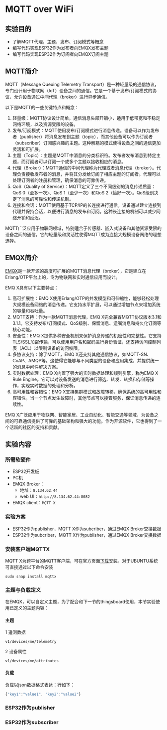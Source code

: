 
# MQTT over WiFi

## 实验目的

- 了解MQTT代理，主题，发布、订阅模式等概念
- 编写代码实现ESP32作为发布者向EMQX发布主题
- 编写代码实现ESP32作为订阅者向EMQX订阅主题

## MQTT简介


MQTT（Message Queuing Telemetry Transport）是一种轻量级的通信协议，专门设计用于物联网（IoT）设备之间的通信。它是一个基于发布/订阅模式的协议，允许设备通过中间代理（broker）进行异步通信。

以下是MQTT的一些关键特点和概念：

1. 轻量级：MQTT协议设计简单，通信消息头部开销小，适用于低带宽和不稳定网络环境，以及资源受限的设备。
2. 发布/订阅模式：MQTT使用发布/订阅模式进行消息传递。设备可以作为发布者（publisher）将消息发布到主题（topic），而其他设备可以作为订阅者（subscriber）订阅感兴趣的主题。这种解耦的模式使得设备之间的通信更加灵活和可扩展。
3. 主题（Topic）：主题是MQTT中消息的分类标识符。发布者发布消息到特定主题，而订阅者可以订阅一个或多个主题以接收相应的消息。
4. 代理（Broker）：MQTT通信的中间代理称为代理或者消息代理（broker）。代理负责接收发布者的消息，并将其分发给订阅了相应主题的订阅者。代理可以处理订阅者的注册和管理，确保消息的可靠传递。
5. QoS（Quality of Service）：MQTT定义了三个不同级别的消息传递质量：QoS 0（至多一次）、QoS 1（至少一次）和QoS 2（恰好一次）。QoS级别决定了消息的可靠性和传递机制。
6. 连接和会话：MQTT使用基于TCP/IP的长连接进行通信。设备通过建立连接到代理并保持会话，以便进行消息的发布和订阅。这种长连接的机制可以减少网络开销和延迟。

MQTT广泛应用于物联网领域，特别适合于传感器、嵌入式设备和其他资源受限的设备之间的通信。它的轻量级和灵活性使得MQTT成为连接大规模设备网络的理想选择。

## EMQX简介

[EMQX](https://www.emqx.io/zh)是一款开源的高度可扩展的MQTT消息代理（broker），它是建立在Erlang/OTP平台上的，专为物联网和实时通信应用而设计。

EMQ X具有以下主要特点：

1. 高可扩展性：EMQ X使用Erlang/OTP的并发模型和可伸缩性，能够轻松处理大规模设备网络的消息传递。它支持水平扩展，可以通过增加节点来增加系统的容量和吞吐量。
2. MQTT支持：作为一款MQTT消息代理，EMQ X完全兼容MQTT协议版本3.1和3.1.1。它支持发布/订阅模式、QoS级别、保留消息、遗嘱消息和持久化订阅等核心功能。
3. 安全性：EMQ X提供多种安全机制来保护消息传递的机密性和完整性。它支持TLS/SSL加密传输，可以使用用户名和密码进行身份验证，还支持访问控制列表（ACL）以限制设备的访问权限。
4. 多协议支持：除了MQTT，EMQ X还支持其他通信协议，如MQTT-SN、CoAP、AMQP等。这使得它能够与不同类型的设备和应用集成，并提供统一的消息中间件解决方案。
5. 实时数据处理：EMQ X内置了强大的实时数据处理和规则引擎，称为EMQ X Rule Engine。它可以对设备发送的消息进行筛选、转发、转换和存储等操作，实现实时数据的处理和分析。
6. 高可用性和容错性：EMQ X支持集群模式和故障转移，确保系统的高可用性和容错性。当一个节点发生故障时，其他节点可以接管服务，保证消息传递的连续性。

EMQ X广泛应用于物联网、智能家居、工业自动化、智能交通等领域，为设备之间的可靠通信提供了可靠的基础架构和强大的功能。作为开源软件，它也得到了一个活跃的社区的支持和贡献。

## 实验内容

### 所需软硬件

- ESP32开发板
- PC机
- EMQX Broker：
  - 地址：`8.134.62.44`
  - web UI：`http://8.134.62.44:8082`
- EMQX client：`MQTT X`

### 实验方案

- ESP32作为publisher，MQTT X作为subcriber，通过EMQX Broker交换数据
- ESP32作为subcriber，MQTT X作为publisher，通过EMQX Broker交换数据

### 安装客户端MQTTX

MQTT X为跨平台的MQTT客户端，可在官方页面[下载](https://mqttx.app/zh)安装。对于UBUNTU系统可直接通过以下命令安装

```
sudo snap install mqttx
```

### 主题与负载定义

在EMQX，可以自定义主题，为了配合和下一节的thingsboard使用，本节实验使用已定义的主题内容：

#### 主题

1 遥测数据

```shell
v1/devices/me/telemetry
```

2 设备属性

```shell
v1/devices/me/attributes
```

#### 负载

负载以json数据格式表达：行如下：

```javascript
{"key1":"value1", "key2":"value2"}
```

### ESP32作为publisher



### ESP32作为subscriber

